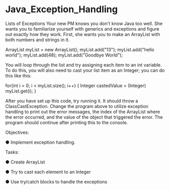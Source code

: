 # Java_Exception_Handling

Lists of Exceptions
Your new PM knows you don't know Java too well. She wants you to familiarize yourself with generics and exceptions and figure out exactly how they work. First, she wants you to make an ArrayList with both numbers and strings in it.


ArrayList<Object> myList = new ArrayList<Object>();
myList.add("13");
myList.add("hello world");
myList.add(48);
myList.add("Goodbye World");
    
You will loop through the list and try assigning each item to an int variable. To do this, you will also need to cast your list item as an Integer; you can do this like this:

for(int i = 0; i < myList.size(); i++) {
    Integer castedValue = (Integer) myList.get(i);
}

After you have set up this code, try running it. It should throw a ClassCastException. Change the program above to utilize exception handling to print out the error messages, the index of the ArrayList where the error occurred, and the value of the object that triggered the error. The program should continue after printing this to the console.

Objectives:

● Implement exception handling.

Tasks:

● Create ArrayList

● Try to cast each element to an Integer

● Use try/catch blocks to handle the exceptions
